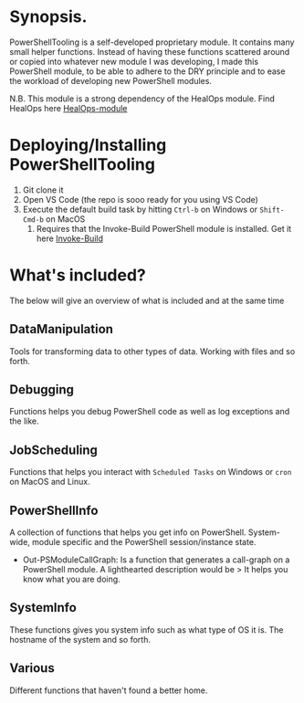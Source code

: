 # Synopsis.

PowerShellTooling is a self-developed proprietary module. It contains many small helper functions. Instead of having these functions scattered around or copied into whatever new module I was developing, I made this PowerShell module, to be able to adhere to the DRY principle and to ease the workload of developing new PowerShell modules.

N.B. This module is a strong dependency of the HealOps module. Find HealOps here [HealOps-module][HealOps_OnGitHub]

# Deploying/Installing PowerShellTooling

1. Git clone it
2. Open VS Code (the repo is sooo ready for you using VS Code)
3. Execute the default build task by hitting `Ctrl-b` on Windows or `Shift-Cmd-b` on MacOS
    1. Requires that the Invoke-Build PowerShell module is installed. Get it here [Invoke-Build][Invoke-Build_Module]

# What's included?

The below will give an overview of what is included and at the same time

## DataManipulation

Tools for transforming data to other types of data. Working with files and so forth.

## Debugging

Functions helps you debug PowerShell code as well as log exceptions and the like.

## JobScheduling

Functions that helps you interact with `Scheduled Tasks` on Windows or `cron` on MacOS and Linux.

## PowerShellInfo

A collection of functions that helps you get info on PowerShell. System-wide, module specific and the PowerShell session/instance state.

- Out-PSModuleCallGraph: Is a function that generates a call-graph on a PowerShell module. A lighthearted description would be > It helps you
know what you are doing.

## SystemInfo

These functions gives you system info such as what type of OS it is. The hostname of the system and so forth.

## Various

Different functions that haven't found a better home.

[//]: # "Links"
[Invoke-Build_Module]: https://github.com/nightroman/Invoke-Build
[HealOps_OnGitHub]: https://github.com/larssb/HealOps
